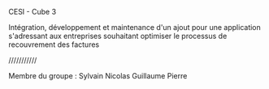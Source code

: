 CESI - Cube 3

Intégration, développement et maintenance d'un ajout pour une application s'adressant aux entreprises souhaitant optimiser le processus de recouvrement des factures

///////////

Membre du groupe : 
Sylvain
Nicolas
Guillaume
Pierre
